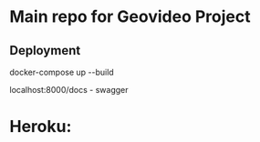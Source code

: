# Main repo for Geovideo Project 

## Deployment

docker-compose up --build 

localhost:8000/docs - swagger 

# Heroku:
